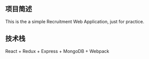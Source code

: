 ## 项目简述
This is the a simple Recruitment Web Application, just for practice.
## 技术栈
React + Redux + Express + MongoDB + Webpack